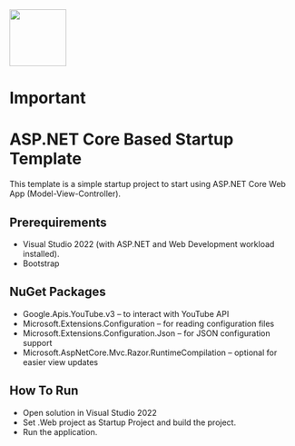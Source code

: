 <img src="images/logo-asp.png" width="100" height="100"/>

# Important

# ASP.NET Core Based Startup Template

This template is a simple startup project to start
using ASP.NET Core Web App (Model-View-Controller).

## Prerequirements

* Visual Studio 2022 (with ASP.NET and Web Development workload installed).
* Bootstrap

##  NuGet Packages
* Google.Apis.YouTube.v3 – to interact with YouTube API
* Microsoft.Extensions.Configuration – for reading configuration files
* Microsoft.Extensions.Configuration.Json – for JSON configuration support
* Microsoft.AspNetCore.Mvc.Razor.RuntimeCompilation – optional for easier view updates

## How To Run

* Open solution in Visual Studio 2022
* Set .Web project as Startup Project and build the project.
* Run the application.
